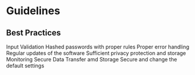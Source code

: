 # Guidelines
## Best Practices

Input Validation 
Hashed passwords with proper rules
Proper error handling
Regular updates of the software
Sufficient privacy protection and storage
Monitoring
Secure Data Transfer amd Storage
Secure and change the default settings




